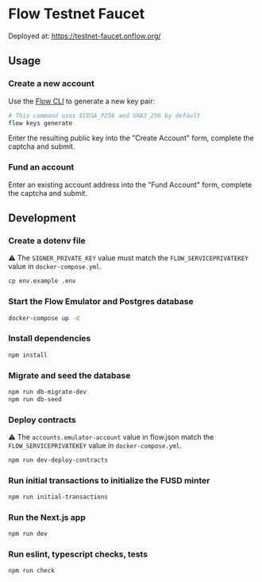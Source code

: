 # Flow Testnet Faucet

Deployed at: https://testnet-faucet.onflow.org/

## Usage

### Create a new account

Use the [Flow CLI](https://developers.flow.com/flow-cli/) to generate a new key pair:

```sh
# This command uses ECDSA_P256 and SHA3_256 by default
flow keys generate
```

Enter the resulting public key into the "Create Account" form, complete the captcha and submit.

### Fund an account

Enter an existing account address into the "Fund Account" form, complete the captcha and submit.

## Development

### Create a dotenv file

⚠️ The `SIGNER_PRIVATE_KEY` value must match the `FLOW_SERVICEPRIVATEKEY` value in `docker-compose.yml`.

```sh
cp env.example .env
```

### Start the Flow Emulator and Postgres database

```sh
docker-compose up -d
```

### Install dependencies

```sh
npm install
```

### Migrate and seed the database

```sh
npm run db-migrate-dev
npm run db-seed
```

### Deploy contracts

⚠️ The `accounts.emulator-account` value in flow.json match the `FLOW_SERVICEPRIVATEKEY` value in `docker-compose.yml`.

```sh
npm run dev-deploy-contracts
```

### Run initial transactions to initialize the FUSD minter

```sh
npm run initial-transactions
```

### Run the Next.js app

```sh
npm run dev
```

### Run eslint, typescript checks, tests

```sh
npm run check
```
